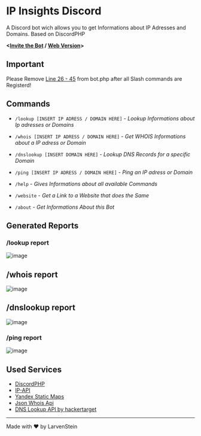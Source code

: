 # IP Insights Discord
A Discord bot wich allows you to get Informations about IP Adresses and Domains. Based on DiscordPHP

**<[Invite the Bot](https://discord.com/oauth2/authorize?client_id=992069594900611213&permissions=67584&scope=bot%20applications.commands) / [Web Version](https://github.com/LarvenStein/IP-Lookup)>**

## Important
Please Remove [Line 26 - 45](https://github.com/LarvenStein/ip-insights-discord/blob/main/bot.php#L26) from bot.php after all Slash commands are Registerd!

## Commands
- `/lookup [INSERT IP ADRESS / DOMAIN HERE]` - *Lookup Informations about Ip adresses or Domains*
- `/whois [INSERT IP ADRESS / DOMAIN HERE]` - *Get WHOIS Informations about a IP adress or Domain*
- `/d​n​s​l​o​o​k​u​p [INSERT DOMAIN HERE]` - *Lookup DNS Records for a specific Domain*
- `/ping [INSERT IP ADRESS / DOMAIN HERE]` - *Ping an IP adress or Domain*

- `/help` - *Gives Informations about all available Commands*
- `/website` - *Get a Link to a Website that does the Same*
- `/about` - *Get Informations About this Bot*

## Generated Reports

### /lookup report
![image](https://user-images.githubusercontent.com/89642388/180652348-226e3e1a-b323-4825-bdc8-ab723a8a65d7.png)

## /whois report
![image](https://user-images.githubusercontent.com/89642388/180652404-bcd20420-5b18-46bd-9a52-8069a4fa80b1.png)

## /dnslookup report
![image](https://user-images.githubusercontent.com/89642388/181920132-8624f13f-26ba-480c-8a37-ded23901e9e4.png)

### /ping report
![image](https://user-images.githubusercontent.com/89642388/180652379-4464099b-30e9-4b7c-b514-32d025dc3590.png)


## Used Services
- [DiscordPHP](https://github.com/discord-php/DiscordPHP)
- [IP-API](https://ip-api.com/ "IP-API")
- [Yandex Static Maps](https://yandex.com/dev/maps/staticapi/ "Yandex Static Maps")
- [Json Whois Api](https://www.jsonwhoisapi.com/ "Json Whois Api")
- [DNS Lookup API by hackertarget](https://slt.k.vu/CYZ-/ "DNS Lookup API by hackertarget")

------------


Made with &hearts; by LarvenStein
